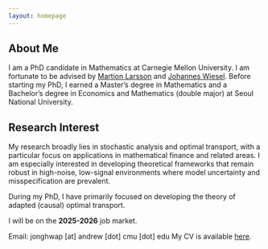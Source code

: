 ```yaml
---
layout: homepage
---
```


## About Me

I am a PhD candidate in Mathematics at Carnegie Mellon University. I am fortunate to be advised by [Martion Larsson](https://sites.google.com/view/martin-larsson) and [Johannes Wiesel](https://sites.google.com/view/johannes-wiesel). Before starting my PhD, I earned a Master’s degree in Mathematics and a Bachelor’s degree in Economics and Mathematics (double major) at Seoul National University.

## Research Interest

My research broadly lies in stochastic analysis and optimal transport, with a particular focus on applications in mathematical finance and related areas. I am especially interested in developing theoretical frameworks that remain robust in high-noise, low-signal environments where model uncertainty and misspecification are prevalent. 

During my PhD, I have primarily focused on developing the theory of adapted (causal) optimal transport. 

I will be on the **2025-2026** job market.

Email: jonghwap [at] andrew [dot] cmu [dot] edu
My CV is available [here](d).
